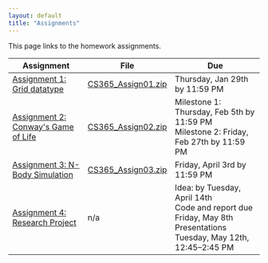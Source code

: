 ```yaml
---
layout: default
title: "Assignments"
---
```


This page links to the homework assignments.

Assignment | File | Due
---------- | ---- | ---
[Assignment 1: Grid datatype](assign01.html) | [CS365\_Assign01.zip](CS365_Assign01.zip) | Thursday, Jan 29th by 11:59 PM
[Assignment 2: Conway's Game of Life](assign02.html) | [CS365\_Assign02.zip](CS365_Assign02.zip) | Milestone 1: Thursday, Feb 5th by 11:59 PM<br>Milestone 2: Friday, Feb 27th by 11:59 PM
[Assignment 3: N-Body Simulation](assign03.html) | [CS365\_Assign03.zip](CS365_Assign03.zip) | Friday, April 3rd by 11:59 PM
[Assignment 4: Research Project](assign04.html) | n/a | Idea: by Tuesday, April 14th<br>Code and report due Friday, May 8th<br>Presentations Tuesday, May 12th, 12:45&ndash;2:45 PM
